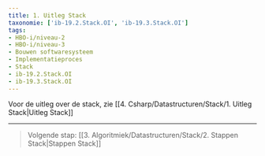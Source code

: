 ```yaml
---
title: 1. Uitleg Stack
taxonomie: ['ib-19.2.Stack.OI', 'ib-19.3.Stack.OI']
tags:
- HBO-i/niveau-2
- HBO-i/niveau-3
- Bouwen softwaresysteem
- Implementatieproces
- Stack
- ib-19.2.Stack.OI
- ib-19.3.Stack.OI
---
```


Voor de uitleg over de stack, zie [[4. Csharp/Datastructuren/Stack/1. Uitleg Stack|Uitleg Stack]]

---

> Volgende stap: [[3. Algoritmiek/Datastructuren/Stack/2. Stappen Stack|Stappen Stack]]
